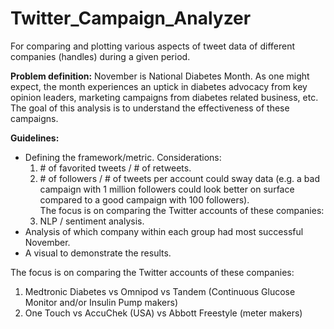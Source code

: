 # Twitter_Campaign_Analyzer
For comparing and plotting various aspects of tweet data of different companies (handles) during a given period.

**Problem definition:**
November is National Diabetes Month. As one might expect, the month experiences an uptick in diabetes advocacy from key opinion leaders, marketing campaigns from diabetes related business, etc. The goal of this analysis is to understand the effectiveness of these campaigns.

**Guidelines:**    
* Defining the framework/metric. Considerations:  
  1. \# of favorited tweets / # of retweets.<br />
  2. \# of followers / # of tweets per account could sway data (e.g. a bad campaign with 1 million followers could look better on surface compared to a good campaign with 100 followers).<br />The focus is on comparing the Twitter accounts of these companies:  
  3. NLP / sentiment analysis.<br />
* Analysis of which company within each group had most successful November.<br />
* A visual to demonstrate the results.

The focus is on comparing the Twitter accounts of these companies:  
  1. Medtronic Diabetes vs Omnipod vs Tandem (Continuous Glucose Monitor and/or Insulin Pump makers)
  2. One Touch vs AccuChek (USA) vs Abbott Freestyle (meter makers)
